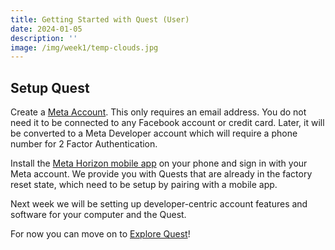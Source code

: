 ```yaml
---
title: Getting Started with Quest (User)
date: 2024-01-05
description: ''
image: /img/week1/temp-clouds.jpg
---
```


## Setup Quest

Create a [Meta Account](https://www.meta.com/login/). This only requires an email address. You do not need it to be connected to any Facebook account or credit card. Later, it will be converted to a Meta Developer account which will require a phone number for 2 Factor Authentication.

Install the [Meta Horizon mobile app](https://www.meta.com/en-gb/help/quest/articles/getting-started/getting-started-with-quest-2/install-meta-horizon-mobile-app/) on your phone and sign in with your Meta account. We provide you with Quests that are already in the factory reset state, which need to be setup by pairing with a mobile app.

Next week we will be setting up developer-centric account features and software for your computer and the Quest.

For now you can move on to [Explore Quest](/week1/assignment1/)!
